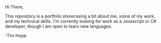 Hi There, 

This repository is a portfolio showcasing a bit about me, some of my work, and my technical skills. I'm currently looking for work as a Javascript or C# developer, though I am open to learn new languages.

-Tim Hopp 
